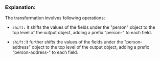 ### Explanation: 

The transformation involves following operations:

* `shift:` It shifts the values of the fields under the "person" object to the top level of the output object, adding a prefix "person-" to each field.

* `shift:`It further shifts the values of the fields under the "person-address" object to the top level of the output object, adding a prefix "person-address-" to each field.